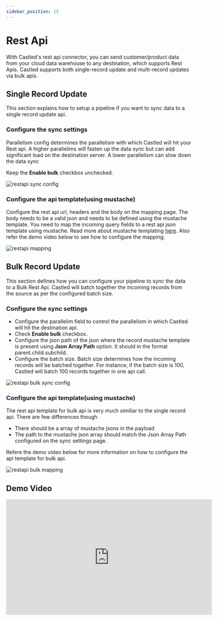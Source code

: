 ```yaml
---
sidebar_position: 15
---
```


# Rest Api

With Castled's rest api connector, you can send customer/product data from your cloud data warehouse to any destination, which supports Rest Apis. Castled supports both single-record update and multi-record updates via bulk apis.

## Single Record Update

This section explains how to setup a pipeline if you want to sync data to a single record update api.

### Configure the sync settings

Parallelism config determines the parallelism with which Castled will hit your Rest api. A higher parallelims will fasten up the data sync but can add significant load on the destination server. A lower parallelism can slow down the data sync

Keep the **Enable bulk** checkbox unchecked.

![restapi sync config](/img/screens/destinations/restapi/rest_api_sync_config.png)

### Configure the api template(using mustache)

Configure the rest api url, headers and the body on the mapping page. The body needs to be a valid json and needs to be defined using the mustache template.  You need to map the incoming query fields to a rest api json template using mustache. Read more about mustache templating [here](https://mustache.github.io/mustache.5.html). Also refer the demo video below to see how to configure the mapping.

![restapi mapping](/img/screens/destinations/restapi/rest_api_mapping.png)

## Bulk Record Update

This section defines how you can configure your pipeline to sync the data to a Bulk Rest Api. Castled will batch together the incoming records from the source as per the configured batch size.

### Configure the sync settings

* Configure the parallelim field to control the parallelism in which Castled will hit the destination api. 
* Check **Enable bulk** checkbox. 
* Configure the json path of the json where the record mustache template is present using **Json Array Path** option. It should in the format parent.child.subchild.
* Configure the batch size. Batch size determines how the incoming records will be batched together. For instance, if the batch size is 100, Castled will batch 100 records together in one api call.

![restapi bulk sync config](/img/screens/destinations/restapi/rest_api_bulk_sync_config.png)

### Configure the api template(using mustache)

The rest api template for bulk api is very much similiar to the single record api. There are few differences though

* There should be a array of mustache jsons in the payload
* The path to the mustache json array should match the Json Array Path configured on the sync settings page.

Refere the demo video below for more information on how to configure the api template for bulk api.

![restapi bulk mapping](/img/screens/destinations/restapi/rest_api_bulk_mapping.png)


## Demo Video

<iframe width="560" height="315" src="https://www.youtube.com/embed/9fEF-tGCmlQ" title="YouTube video player" frameborder="0" allow="accelerometer; autoplay; clipboard-write; encrypted-media; gyroscope; picture-in-picture" allowfullscreen></iframe>
